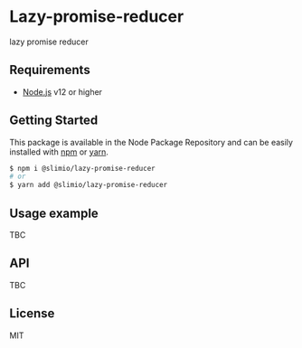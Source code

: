 # Lazy-promise-reducer

lazy promise reducer

## Requirements
- [Node.js](https://nodejs.org/en/) v12 or higher

## Getting Started

This package is available in the Node Package Repository and can be easily installed with [npm](https://docs.npmjs.com/getting-started/what-is-npm) or [yarn](https://yarnpkg.com).

```bash
$ npm i @slimio/lazy-promise-reducer
# or
$ yarn add @slimio/lazy-promise-reducer
```

## Usage example
TBC

## API
TBC

## License
MIT
